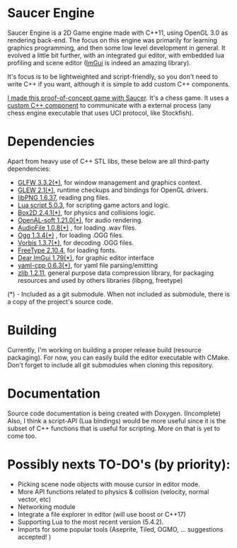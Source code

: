 # Saucer Engine
Saucer Engine is a 2D Game engine made with C++11, using OpenGL 3.0 as rendering back-end.
The focus on this engine was primarily for learning graphics programming, and then some low level development in general. It evolved a little bit further, with an integrated gui editor, with embedded lua profiling and scene editor ([ImGui](https://github.com/ocornut/imgui) is indeed an amazing library).

It's focus is to be lightweighted and script-friendly, so you don't need to write C++ if you want, although it is simple to add custom C++ components.

[I made this proof-of-concept game with Saucer](https://rilpires.itch.io/1bchess). It's a chess game. It uses a [custom C++ component](https://github.com/rilpires/saucer_chess) to communicate with a external process (any chess engine executable that uses UCI protocol, like Stockfish).

# Dependencies 
Apart from heavy use of C++ STL libs, these below are all third-party dependencies:
- [GLFW 3.3.2(*)](https://github.com/glfw/glfw/tree/3.3.2), for window management and graphics context.
- [GLEW 2.1(*)](https://github.com/nigels-com/glew/tree/glew-2.1.0), runtime checkups and bindings for OpenGL drivers.
- [libPNG 1.6.37](http://www.libpng.org/pub/png/libpng.html), reading png files.
- [Lua script 5.0.3](https://www.lua.org/home.html), for scripting game actors and logic.
- [Box2D 2.4.1(*)](https://github.com/erincatto/box2d/tree/v2.4.1), for physics and collisions logic.
- [OpenAL-soft 1.21.0(*)](https://github.com/kcat/openal-soft/tree/openal-soft-1.21.0), for audio rendering.
- [AudioFile 1.0.8(*)](https://github.com/adamstark/AudioFile/tree/1.0.8) , for loading .wav files.
- [Ogg 1.3.4(*)](https://github.com/xiph/ogg) , for loading .OGG files.
- [Vorbis 1.3.7(*)](https://github.com/xiph/vorbis/tree/v1.3.7), for decoding .OGG files.
- [FreeType 2.10.4](https://www.freetype.org/index.html), for loading fonts.
- [Dear ImGui 1.79(*)](https://github.com/ocornut/imgui/tree/v1.79), for graphic editor interface
- [yaml-cpp 0.6.3(*)](https://github.com/jbeder/yaml-cpp/tree/yaml-cpp-0.6.3), for yaml file parsing/emitting
- [zlib 1.2.11](https://zlib.net/), general purpose data compression library, for packaging resources and used by others libraries (libpng, freetype)

(*) - Included as a git submodule. When not included as submodule, there is a copy of the project's source code.

# Building
Currently, I'm working on building a proper release build (resource packaging). For now, you can easily build the editor executable with CMake. Don't forget to include all git submodules when cloning this repository.

# Documentation
Source code documentation is being created with Doxygen. (Incomplete)
Also, I think a script-API (Lua bindings) would be more useful since it is the subset of C++ functions that is useful for scripting. More on that is yet to come too.

# Possibly nexts TO-DO's (by priority):
- Picking scene node objects with mouse cursor in editor mode.
- More API functions related to physics & collision (velocity, normal vector, etc)
- Networking module
- Integrate a file explorer in editor (will use boost or C++17) 
- Supporting Lua to the most recent version (5.4.2).
- Imports for some popular tools (Aseprite, Tiled, OGMO, ... suggestions accepted! )
